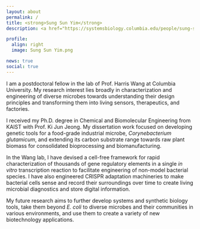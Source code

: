 ```yaml
---
layout: about
permalink: /
title: <strong>Sung Sun Yim</strong>
description: <a href="https://systemsbiology.columbia.edu/people/sung-sun-yim">Postdoctoral Fellow at Columbia University</a> | Microbial Systems & Synthetic Biology

profile:
  align: right
  image: Sung Sun Yim.png

news: true
social: true
---
```


I am a postdoctoral fellow in the lab of Prof. Harris Wang at Columbia University. My research interest lies broadly in characterization and engineering of diverse microbes towards understanding their design principles and transforming them into living sensors, therapeutics, and factories.

I received my Ph.D. degree in Chemical and Biomolecular Engineering from KAIST with Prof. Ki Jun Jeong. My dissertation work focused on developing genetic tools for a food-grade industrial microbe, <i>Corynebacterium glutamicum</i>, and extending its carbon substrate range towards raw plant biomass for consolidated bioprocessing and biomanufacturing.

In the Wang lab, I have devised a cell-free framework for rapid characterization of thousands of gene regulatory elements in a single <i>in vitro</i> transcription reaction to facilitate engineering of non-model bacterial species. I have also engineered CRISPR adaptation machineries to make bacterial cells sense and record their surroundings over time to create living microbial diagnostics and store digital information.

My future research aims to further develop systems and synthetic biology tools, take them beyond <i>E. coli</i> to diverse microbes and their communities in various environments, and use them to create a variety of new biotechnology applications.